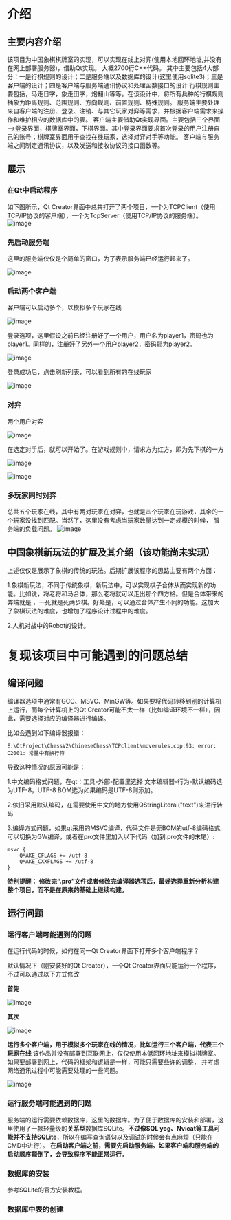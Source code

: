 # 介绍
## 主要内容介绍
该项目为中国象棋棋牌室的实现，可以实现在线上对弈(使用本地回环地址,并没有在网上部署服务器)，借助Qt实现。
大概2700行C++代码。
其中主要包括4大部分：一是行棋规则的设计；二是服务端以及数据库的设计(这里使用sqlite3)；三是客户端的设计；四是客户端与服务端通讯协议和处理函数接口的设计
行棋规则主要包括，马走日字，象走田字，炮翻山等等。在该设计中，将所有兵种的行棋规则抽象为距离规则、范围规则、方向规则、前置规则、特殊规则。
服务端主要处理来自客户端的注册、登录、注销、与其它玩家对弈等需求，并根据客户端需求来操作和维护相应的数据库中的表。
客户端主要借助Qt实现界面。主要包括三个界面——>登录界面，棋牌室界面，下棋界面。其中登录界面要求首次登录的用户注册自己的账号；棋牌室界面用于查找在线玩家，选择对弈对手等功能。
客户端与服务端之间制定通讯协议，以及发送和接收协议的接口函数等。

## 展示
### 在Qt中启动程序

如下图所示，Qt Creator界面中总共打开了两个项目，一个为TCPClient（使用TCP/IP协议的客户端），一个为TcpServer（使用TCP/IP协议的服务端）。
![image](https://github.com/helloautomatic/personal-works/assets/88640443/5643ef00-31ce-4a29-b374-e912255e8fca)

### 先启动服务端
这里的服务端仅仅是个简单的窗口，为了表示服务端已经运行起来了。

![image](https://github.com/helloautomatic/personal-works/assets/88640443/c414a3c9-d8a4-4d5d-ae31-be0fff3d275d)

### 启动两个客户端

客户端可以启动多个，以模拟多个玩家在线

![image](https://github.com/helloautomatic/personal-works/assets/88640443/937f6296-5bc6-40f3-802c-dd2a3ba315d9)

登录选项，这里假设之前已经注册好了一个用户，用户名为player1，密码也为player1。同样的，注册好了另外一个用户player2，密码耶为player2。

![image](https://github.com/helloautomatic/personal-works/assets/88640443/78501f41-51f0-4422-b9d6-27fe1d74a893)

登录成功后，点击刷新列表，可以看到所有的在线玩家

![image](https://github.com/helloautomatic/personal-works/assets/88640443/5ba463cf-7ed2-4b5e-bf88-935e2e1b8bec)

### 对弈

两个用户对弈

![image](https://github.com/helloautomatic/personal-works/assets/88640443/30f65210-a6dd-42c0-9a03-f6c11b38f35d)

在选定对手后，就可以开始了。在游戏规则中，请求方为红方，即为先下棋的一方

![image](https://github.com/helloautomatic/personal-works/assets/88640443/e5dcb036-c544-4a2e-8d66-a9a912562401)

![image](https://github.com/helloautomatic/personal-works/assets/88640443/d438fb87-30bd-433f-8340-f3b84e76f327)

### 多玩家同时对弈

总共五个玩家在线，其中有两对玩家在对弈，也就是四个玩家在玩游戏，其余的一个玩家没找到匹配。当然了，这里没有考虑当玩家数量达到一定规模的时候，
服务端的负载问题。
![image](https://github.com/helloautomatic/personal-works/assets/88640443/c589c7d4-3ce4-4fd7-9762-162e761e9d79)


## 中国象棋新玩法的扩展及其介绍（该功能尚未实现）

上述仅仅是展示了象棋的传统的玩法。后期扩展该程序的思路主要有两个方面：

1.象棋新玩法，不同于传统象棋，新玩法中，可以实现棋子合体从而实现新的功能。比如说，将老将和马合体，那么老将就可以走出那个四方格。但是合体带来的弊端就是
，一死就是死两步棋。好处是，可以通过合体产生不同的功能。这加大了象棋玩法的难度，也增加了程序设计过程中的难度。

2.人机对战中的Robot的设计。

# 复现该项目中可能遇到的问题总结
## 编译问题

编译器选项中通常有GCC、MSVC、MinGW等。如果要将代码转移到别的计算机上运行，而每个计算机上的Qt Creator可能不太一样（比如编译环境不一样），因此，需要选择对应的编译器进行编译。

比如会遇到如下编译器报错：
```
E:\QtProject\ChessV2\ChineseChess\TCPclient\moverules.cpp:93: error: C2001: 常量中有换行符
```

导致这种情况的原因可能是：

1.中文编码格式问题，在qt：工具-外部-配置里选择 文本编辑器-行为-默认编码选为UTF-8，UTF-8 BOM选为如果编码是UTF-8则添加。

2.依旧采用默认编码，在需要使用中文的地方使用QStringLiteral("text")来进行转码

3.编译方式问题，如果qt采用的MSVC编译，代码文件是无BOM的utf-8编码格式,可以切换为GW编译，或者在pro文件里加入以下代码（加到.pro文件的末尾）:

```
msvc {
    QMAKE_CFLAGS += /utf-8
    QMAKE_CXXFLAGS += /utf-8
}
```

**特别提醒：**
**修改完“.pro”文件或者修改完编译器选项后，最好选择重新分析构建整个项目，而不是在原来的基础上继续构建。**

## 运行问题

### 运行客户端可能遇到的问题
在运行代码的时候，如何在同一Qt Creator界面下打开多个客户端程序？

默认情况下（刚安装好的Qt Creator），一个Qt Creator界面只能运行一个程序，不过可以通过以下方式修改

**首先**

![image](https://github.com/helloautomatic/personal-works/assets/88640443/497fd688-47cb-4d64-8631-44fa88c85227)

**其次**

![image](https://github.com/helloautomatic/personal-works/assets/88640443/e61e9d0a-2e46-40a7-b2ae-da38f93c5f1e)

**运行多个客户端，用于模拟多个玩家在线的情况，比如运行三个客户端，代表三个玩家在线**
该作品并没有部署到互联网上，仅仅使用本低回环地址来模拟棋牌室。如果要部署到网上，代码的框架和逻辑是一样，可能只需要些许的调整，
并考虑网络通讯过程中可能需要处理的一些问题。

![image](https://github.com/helloautomatic/personal-works/assets/88640443/ee9f4d53-2795-4422-8fbf-86f108abbb30)

### 运行服务端可能遇到的问题
服务端的运行需要依赖数据库，这里的数据库。为了便于数据库的安装和部署，这里使用了一款轻量级的**关系型**数据库SQLite。**不过像SQL yog、Nvicat等工具可能并不支持SQLite**，所以在编写查询语句以及调试的时候会有点麻烦（只能在CMD中进行）。
**在启动客户端之前，需要先启动服务端。如果客户端和服务端的启动顺序颠倒了，会导致程序不能正常运行。**

### 数据库的安装
参考SQLite的官方安装教程。

### 数据库中表的创建









